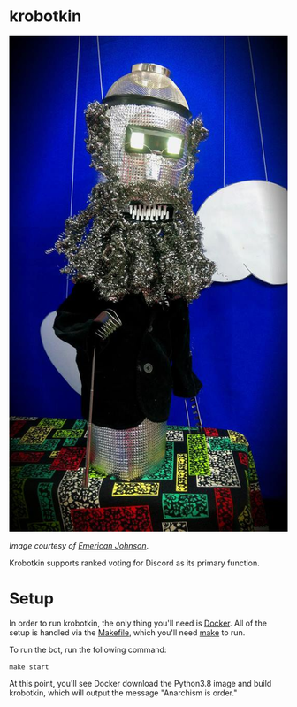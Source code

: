 # krobotkin

![Krobotkin](/docs/img/krobotkin.jpg)

_Image courtesy of [Emerican Johnson](https://twitter.com/emericanjohnson/status/1006515332696010753)_.

Krobotkin supports ranked voting for Discord as its primary function.

# Setup

In order to run krobotkin, the only thing you'll need is [Docker](https://www.docker.com).
All of the setup is handled via the [Makefile](./Makefile), which you'll need
[make](http://man7.org/linux/man-pages/man1/make.1.html) to run.

To run the bot, run the following command:

```
make start
```

At this point, you'll see Docker download the Python3.8 image and build krobotkin,
which will output the message "Anarchism is order."
